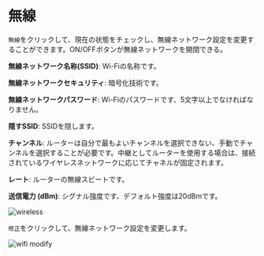 # 無線

`無線`をクリックして、現在の状態をチェックし、無線ネットワーク設定を変更することができます。ON/OFFボタンが無線ネットワークを開閉できる。




**無線ネットワーク名称(SSID)**: Wi-Fiの名称です。

**無線ネットワークセキュリティ**: 暗号化技術です。

**無線ネットワークパスワード**: Wi-Fiのパスワードです、5文字以上でなければなりません。

**隠すSSID**: SSIDを隠します。

**チャンネル**: ルーターは自分で最もよいチャンネルを選択できない、手動でチャンネルを選択することが必要です。中継としてルーターを使用する場合は、接続されているワイヤレスネットワークに応じてチャネルが固定されます。

**レート**: ルーターの無線スビートです。

**送信電力 (dBm)**: シグナル強度です、デフォルト強度は20dBmです。

![wireless](https://static.gl-inet.com/docs/en/3/setup/slate/wireless/status.jpg)

`修正`をクリックして、無線ネットワーク設定を変更します。

![wifi modify](https://static.gl-inet.com/docs/en/3/setup/slate/wireless/setting.jpg)
